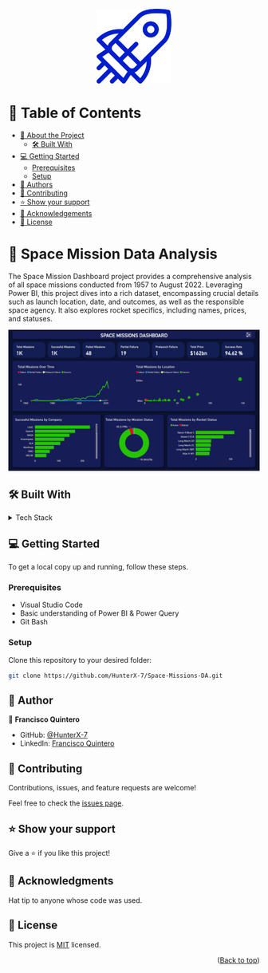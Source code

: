 <a name="readme-top"></a>

<div align="center">

  <img src="./cohete.png" alt="logo" width="150"  height="auto" />
  <br/>

</div>

<!-- TABLE OF CONTENTS -->

# 📗 Table of Contents

- [📖 About the Project](#about-project)
  - [🛠 Built With](#built-with)
- [💻 Getting Started](#getting-started)
  - [Prerequisites](#prerequisites)
  - [Setup](#setup)
- [👥 Authors](#authors)
- [🤝 Contributing](#contributing)
- [⭐️ Show your support](#support)
- [🙏 Acknowledgements](#acknowledgements)
- [📝 License](#license)

<!-- PROJECT DESCRIPTION -->

# 📖 Space Mission Data Analysis <a name="about-project"></a>

The Space Mission Dashboard project provides a comprehensive analysis of all space missions conducted from 1957 to August 2022. Leveraging Power BI, this project dives into a rich dataset, encompassing crucial details such as launch location, date, and outcomes, as well as the responsible space agency. It also explores rocket specifics, including names, prices, and statuses.

<img src="./space-dashboard.png" alt="Chart" />

</br>

## 🛠 Built With <a name="built-with"></a>



<details>
  <summary>Tech Stack</summary>
  <ul>
    <li>Power BI</li>
    <li>Power Query</li>
    <li>Microsoft Excel</li>
  </ul>
</details>

<!-- GETTING STARTED -->

## 💻 Getting Started <a name="getting-started"></a>

To get a local copy up and running, follow these steps.

### Prerequisites

- Visual Studio Code
- Basic understanding of Power BI & Power Query
- Git Bash

### Setup

Clone this repository to your desired folder:

```sh
git clone https://github.com/HunterX-7/Space-Missions-DA.git
```

<!-- AUTHORS -->

## 👥 Author <a name="authors"></a>

👤 **Francisco Quintero**

- GitHub: [@HunterX-7](https://github.com/HunterX-7)
- LinkedIn: [Francisco Quintero](https://www.linkedin.com/in/francisco-asis-quintero-cede%C3%B1o/)

<!-- CONTRIBUTING -->

## 🤝 Contributing <a name="contributing"></a>

Contributions, issues, and feature requests are welcome!

Feel free to check the [issues page](https://github.com/HunterX-7/Space-Missions-DA/issues).

<!-- SUPPORT -->

## ⭐️ Show your support <a name="support"></a>

Give a ⭐️ if you like this project!

<!-- Acknowledgments -->

## 🙏 Acknowledgments <a name="acknowledgements"></a>

Hat tip to anyone whose code was used.

<!-- LICENSE -->

## 📝 License <a name="license"></a>

This project is [MIT](./LICENSE) licensed.

<p align="right">(<a href="#readme-top">Back to top</a>)</p>
